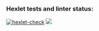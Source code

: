 ### Hexlet tests and linter status:
[![hexlet-check](https://github.com/DUSHA20/java-project-78/actions/workflows/hexlet-check.yml/badge.svg)](https://github.com/DUSHA20/java-project-78/actions/workflows/hexlet-check.yml)
<a href="https://codeclimate.com/github/DUSHA20/java-project-78/maintainability"><img src="https://api.codeclimate.com/v1/badges/10cb29534abc406d625a/maintainability" /></a>